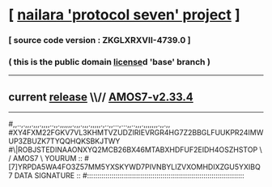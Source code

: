 
# [ [nailara 'protocol seven' project](http://nailara.network/) ]

### [ source code version : ZKGLXRXVII-4739.0 ]

### ( this is the public domain [license](../license)d 'base' branch )
---
## current [release](https://github.com/nailara-technologies/protocol-7/releases) \\\\// [AMOS7-v2.33.4](https://github.com/nailara-technologies/protocol-7/releases/tag/AMOS7-v2.33.4)
---

#,,..,.,,,.,,,.,,,,..,,.,,,,,,.,,,.,,,.,,,,,.,..,,...,...,,..,,,.,,,,,,,.,,.,,
#XY4FXM22FGKV7VL3KHMTVZUDZIRIEVRGR4HG7Z2BBGLFUUKPR24IMWUP3ZBUZK7TYQQHQKSBKJTWY
#\\\|ROBJSTEDINAAONXYQ2MCB26BX46MTABXHDFUF2EIDH4OSZHSTOP \ / AMOS7 \ YOURUM ::
#\[7]YRPDA5WA4FO3Z57MM5YXSKYWD7PIVNBYLIZVXOMHDIXZGU5YXIBQ 7  DATA SIGNATURE ::
#:::::::::::::::::::::::::::::::::::::::::::::::::::::::::::::::::::::::::::::
